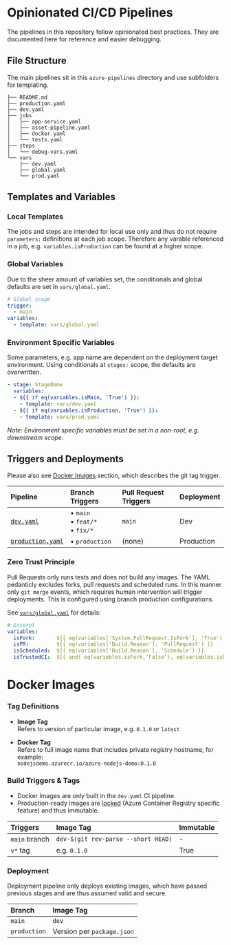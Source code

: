 # Opinionated CI/CD Pipelines

The pipelines in this repository follow opinionated best practices. They are documented here for reference and easier debugging. 

## File Structure

The main pipelines sit in this `azure-pipelines` directory and use subfolders for templating.

```
├── README.md
├── production.yaml
├── dev.yaml
├── jobs
│   ├── app-service.yaml
│   ├── asset-pipeline.yaml
│   ├── docker.yaml
│   └── tests.yaml
├── steps
│   └── debug-vars.yaml
└── vars
    ├── dev.yaml
    ├── global.yaml
    └── prod.yaml
```

## Templates and Variables

### Local Templates 

The jobs and steps are intended for local use only and thus do not require `parameters:` definitions at each job scope. Therefore any varable referenced in a job, e.g. `variables.isProduction` can be found at a higher scope. 

### Global Variables

Due to the sheer amount of variables set, the conditionals and global defaults are set in `vars/global.yaml`.

```yaml
# Global scope
trigger:
  - main
variables:
  - template: vars/global.yaml
```

### Environment Specific Variables

Some parameters, e.g. app name are dependent on the deployment target environment. Using conditionals at `stages:` scope, the defaults are overwritten.

```yaml
- stage: StageName
  variables:
  - ${{ if eq(variables.isMain, 'True') }}:
    - template: vars/dev.yaml
  - ${{ if eq(variables.isProduction, 'True') }}:
    - template: vars/prod.yaml
```

_Note: Environment specific variables must be set in a non-root, e.g. downstream scope._

## Triggers and Deployments

Please also see [Docker Images](#docker-images) section, which describes the git tag trigger.

| Pipeline | Branch Triggers | Pull Request Triggers | Deployment |
|:--|:--|:--|:--|
| [`dev.yaml`](./dev.yaml) | &bull; `main`<br>&bull; `feat/*`<br>&bull; `fix/*` | `main` | Dev |
| [`production.yaml`](./production.yaml) | &bull; `production`  | (none) |  Production |

### Zero Trust Principle

Pull Requests only runs tests and does not build any images. The YAML pedanticly excludes forks, pull requests and scheduled runs. In this manner only `git merge` events, which requires human intervention will trigger deployments. This is configured using branch production configurations.

See [`vars/global.yaml`](./vars/global.yaml) for details:

```yaml
# Excerpt
variables:
  isFork:       ${{ eq(variables['System.PullRequest.IsFork'], 'True') }}
  isPR:         ${{ eq(variables['Build.Reason'], 'PullRequest') }}
  isScheduled:  ${{ eq(variables['Build.Reason'], 'Schedule') }}
  isTrustedCI:  ${{ and( eq(variables.isFork,'False'), eq(variables.isPR,'False'), eq(variables.isScheduled,'False') ) }}
```

# Docker Images 

### Tag Definitions

- **Image Tag**  
  Refers to version of particular image, e.g. `0.1.0` or `latest`

- **Docker Tag**  
  Refers to full image name that includes private registry hostname, for example:  
  `nodejsdemo.azurecr.io/azure-nodejs-demo:0.1.0`

### Build Triggers & Tags

- Docker Images are only built in the `dev.yaml` CI pipeline.
- Production-ready images are [locked](https://docs.microsoft.com/en-us/azure/container-registry/container-registry-image-lock) (Azure Container Registry specific feature) and thus immutable.

| Triggers | Image Tag | Immutable |
|:--|:--|:--|
| `main` branch | `dev-$(git rev-parse --short HEAD)` | - |
| `v*` tag | e.g. `0.1.0` | True |

### Deployment

Deployment pipeline only deploys existing images, which have passed previous stages and are thus assumed valid and secure.

| Branch | Image Tag | 
|:--|:--|
| `main` | `dev` |
| `production` | Version per `package.json` |
